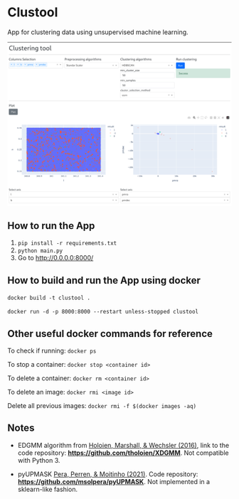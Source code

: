 # Clustool
App for clustering data using unsupervised machine learning.

![image](assets/screenshot.png)

## How to run the App
1. `pip install -r requirements.txt`
2. `python main.py`
3. Go to http://0.0.0.0:8000/


## How to build and run the App using docker

```docker build -t clustool .```  

```docker run -d -p 8000:8000 --restart unless-stopped clustool```

## Other useful docker commands for reference

To check if running:
```docker ps```

To stop a container:
```docker stop <container id>```

To delete a container:
```docker rm <container id>```

To delete an image:
```docker rmi <image id>```

Delete all previous images: 
```docker rmi -f $(docker images -aq)```

## Notes

- EDGMM algorithm from [Holoien, Marshall, & Wechsler (2016)](http://adsabs.harvard.edu/abs/2016arXiv161100363H), link to the code repository: **https://github.com/tholoien/XDGMM**. Not compatible with Python 3.

- pyUPMASK [Pera, Perren, & Moitinho (2021)](https://www.aanda.org/articles/aa/abs/2021/06/aa40252-20/aa40252-20.html). Code repository: **https://github.com/msolpera/pyUPMASK**. Not implemented in a sklearn-like fashion.
